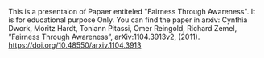 This is a presentaion of Papaer entiteled "Fairness Through Awareness". 
It is for educational purpose Only. 
You can find the paper in arxiv: 
Cynthia Dwork, Moritz Hardt, Toniann Pitassi, Omer Reingold, Richard Zemel, ”Fairness Through Awareness”, arXiv:1104.3913v2, (2011). https://doi.org/10.48550/arxiv.1104.3913

